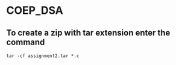 # COEP_DSA

## To create a zip with tar extension enter the command 

`tar -cf assignment2.tar *.c`
